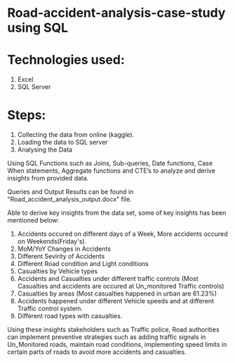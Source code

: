 # Road-accident-analysis-case-study using SQL

# Technologies used:
1) Excel
2) SQL Server

# Steps:

1) Collecting the data from online (kaggle).
2) Loading the data to SQL server
3) Analysing the Data
   

Using SQL Functions such as  Joins, Sub-queries, Date functions, Case When statements, Aggregate functions and CTE’s to analyze and derive insights from provided data. 


Queries and Output Results can be found in "Road_accident_analysis_output.docx" file.

Able to derive key insights from the data set, some of key insights has been mentioned below:

1) Accidents occured on different days of a Week, More accidents occured on Weekends(Friday's).
2) MoM/YoY Changes in Accidents
3) Different Sevirity of Accidents
4) Different Road condition and Light conditions
5) Casualties by Vehicle types
6) Accidents and Casualties under different traffic controls (Most Casualties and accidents are occured at Un_monitored Traffic controls)
7) Casualties by areas (Most casualties happened in urban are 61.23%)
8) Accidents happened under different Vehicle speeds and at different Traffic control system.
9) Different road types with casualties.


Using these insights stakeholders such as Traffic police, Road authorities can implement preventive strategies such as adding traffic signals in Un_Monitored roads, maintain road conditions, implementing speed limits in certain parts of roads to avoid more accidents and casualties.
